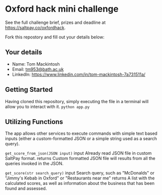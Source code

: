# Oxford hack mini challenge

See the full challenge brief, prizes and deadline at https://saltpay.co/oxfordhack.

Fork this repostory and fill out your details below:

## Your details

- Name: Tom Mackintosh
- Email: tm953@bath.ac.uk
- LinkedIn: https://www.linkedin.com/in/tom-mackintosh-7a731511a/

## Getting Started

Having cloned this repository, simply executing the file in a terminal will allow you to interact with it.
`python app.py`

## Utilizing Functions

The app allows other services to execute commands with simple text based inputs (either a custom-formatted JSON or a simple string used as a search query).

`get_score_from_json(JSON input)`
    input    Already read JSON file in custom SaltPay format.
    returns  Custom formatted JSON file will results from all the queries invoked in the JSON.

`get_score(str search_query)`
    input    Search query, such as "McDonalds" or "Jimmy's Kebab in Oxford" or "Restaurants near me"
    returns  A list with the calculated scores, as well as information about the business that has been found and assessed.
